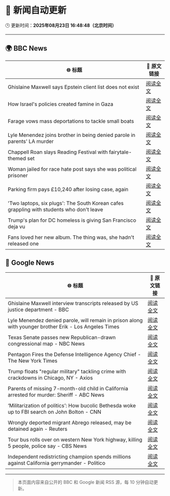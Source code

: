# 🧠 新闻自动更新

🕒 更新时间：**2025年08月23日 16:48:48（北京时间）**

---

## 🌍 BBC News

| 🌐 标题 | 🔗 原文链接 |
|--------|-------------|
| Ghislaine Maxwell says Epstein client list does not exist | [阅读全文](https://www.bbc.com/news/articles/cdd3pe6189go?at_medium=RSS&at_campaign=rss) |
| How Israel's policies created famine in Gaza | [阅读全文](https://www.bbc.com/news/articles/ckg4p90z1kxo?at_medium=RSS&at_campaign=rss) |
| Farage vows mass deportations to tackle small boats | [阅读全文](https://www.bbc.com/news/articles/c9vd3rx33g1o?at_medium=RSS&at_campaign=rss) |
| Lyle Menendez joins brother in being denied parole in parents' LA murder | [阅读全文](https://www.bbc.com/news/articles/c4gq55evnlyo?at_medium=RSS&at_campaign=rss) |
| Chappell Roan slays Reading Festival with fairytale-themed set | [阅读全文](https://www.bbc.com/news/articles/cr74p245zdlo?at_medium=RSS&at_campaign=rss) |
| Woman jailed for race hate post says she was political prisoner | [阅读全文](https://www.bbc.com/news/articles/ce83pj1ggmeo?at_medium=RSS&at_campaign=rss) |
| Parking firm pays £10,240 after losing case, again | [阅读全文](https://www.bbc.com/news/articles/ce83n7j7p6po?at_medium=RSS&at_campaign=rss) |
| 'Two laptops, six plugs': The South Korean cafes grappling with students who don't leave | [阅读全文](https://www.bbc.com/news/articles/c80d9e8ep7do?at_medium=RSS&at_campaign=rss) |
| Trump's plan for DC homeless is giving San Francisco deja vu | [阅读全文](https://www.bbc.com/news/articles/c2kz4d0vwlzo?at_medium=RSS&at_campaign=rss) |
| Fans loved her new album. The thing was, she hadn't released one | [阅读全文](https://www.bbc.com/news/articles/clydz8d03dvo?at_medium=RSS&at_campaign=rss) |

## 📰 Google News

| 🌐 标题 | 🔗 原文链接 |
|--------|-------------|
| Ghislaine Maxwell interview transcripts released by US justice department - BBC | [阅读全文](https://news.google.com/rss/articles/CBMiWkFVX3lxTFB3cHlmY2ZUaWxleEM0MEg5MUN5ZTQ1bWoxS3dyb1BNZmxCeTc1cThPcmtvb2ZjZnd1dUpNQzZrRWZ5cmpGZUF3dy1MeWRWU1JnQ1VHajhrZG91d9IBX0FVX3lxTFBzZ3Uwejl3OXdIZTNqY3JXRlphRVlRVFZZSXE0NkRiaFJMQmhpSXc1OXVZQ2JjbXhKWTVVSGJ0TnR3WXMtUWxDVUY0ZW5YSFlNYmlPUFhWRk5QeW5lWmdJ?oc=5) |
| Lyle Menendez denied parole, will remain in prison along with younger brother Erik - Los Angeles Times | [阅读全文](https://news.google.com/rss/articles/CBMikAFBVV95cUxOZnhIN28xZ2xEMExSeDRpVTRCNXI5bHhwaWNGekJKQnYyYWM4Zk96UDNYNU1wdzRUSW5MQXBXTjNpeExlMjRNZlBRVTZIRzgxd2pDSGpOYUhka256bi10X3BraGMtWUl0Z0YyR2JnbVRfcXFncldZQUxTZ3lnX2JNcnAtS2lDUmQzOW1ZTmlJci0?oc=5) |
| Texas Senate passes new Republican-drawn congressional map - NBC News | [阅读全文](https://news.google.com/rss/articles/CBMisgFBVV95cUxObEtuek9TdVZmNkYxQko2YVFKWGFta3VNazlvX2NLWlRHbkVFSkNra0Njemh1MlEtdXIzbFRUM1libzNmOEpReGZhSC1OTzNTa3YwbFdyVXcwSmpiODA0UTZQUTRvMDlYb2IwR1VWR0RIRmFLZTN6YVNVWkZXY0FCNnpCdk5XNHVGQW9YMFZzZmk1MFBHSUtZR3otblZJRzlOaDdiLWxySjZscVlLRFJRbVdn0gFWQVVfeXFMUDU0bFc1Y005ZS1ELWpsZF9SUEVWdG9TbmtMVi1lUXhYUm41Qks5aHZuZkU2aWJCSTFZWjFmVW5Gb2ZfZHlSbHlBY3ZvcDhXOVpaT1RQemc?oc=5) |
| Pentagon Fires the Defense Intelligence Agency Chief - The New York Times | [阅读全文](https://news.google.com/rss/articles/CBMilgFBVV95cUxQWTNIcmg3cS05LTlPbVdvQndIeUZVM3FrN0pLdWhWU1gwNDBJcTE1cHE5VzRSY2dyS0Y1aUE4V1V5Q2d6OG96dEI5dFdQNHZtbGdtbDRGWlJ2eUlyLXR6OS11ODI5RU81WTlQaUREWk9KaGhGWjI3NjJkTHZlOTRkcnl1YzZwbkFZQnpzVy1kMURuVWxGdkE?oc=5) |
| Trump floats "regular military" tackling crime with crackdowns in Chicago, NY - Axios | [阅读全文](https://news.google.com/rss/articles/CBMiekFVX3lxTE5qemhLQ2pVMFM2TnR3T3VaeVVEb2IxT3daSExyZmluaXc3UV9weE1Gbkx2NllTd0s0ZUlGUms0ejBHanA5czlGeFBLYWFJM1FKQ3JSYXRQOWZoSFMyR29tOGktQk5sQ0NyckpRdVdGNmNBb2hSYllxT093?oc=5) |
| Parents of missing 7-month-old child in California arrested for murder: Sheriff - ABC News | [阅读全文](https://news.google.com/rss/articles/CBMioAFBVV95cUxONHhJaENscjJub2gwN3lLQlZfWVVBOGxBTTE5clZueUM1YzhnYk9KVVNoanFaVjd6d0hZekJfNGlZN2JUWW1OQjlvcXVQX2pMdXRpQmRub3UxODJYeW92LUpNdUtLVmM4TktVVGxQQ1UydEZOd19hWU5ndnNxeDVMYWpBVDQxdXlOMTdsRzdRa18tSGhHMmtib1ZNUTc2U2dp0gGmAUFVX3lxTE9MV1JsUWhmcEktZkFvZWhhMXVlTklfODd3S1FwbWlmbkkxN0c0WUJmU19Mamo3NHV1aFVsVmthMk85Tm1XOHJNR001dDFsYWtGRl9TTnJHUlprV1l1MjQwM1QwTHNHOXdoZ2tnTXVkNzRTdDlDc2NnMlFoSGNWUU1kTE5CNGlCZkZ0WG1BeWdQcVloS3pENTFTQ2swYWtNYWhXVXJsWWc?oc=5) |
| ‘Militarization of politics’: How bucolic Bethesda woke up to FBI search on John Bolton - CNN | [阅读全文](https://news.google.com/rss/articles/CBMikAFBVV95cUxPaUZFSlVBdmVTelRBUkhpMEtLTFNHUEp4dXBrUjd2OG40U3ZicGpoVHMzTDh2WE5iV2lUSDJNQzBLSE9ZaHV5RFN5Zm5vb2hEbFZ6MkhmQjFZSGhzcXNlWHVCNExKUjVfOWo1SWswVm1SLXN4U0hTYzd6OXVNd0p0UkpSYncyNEFwRzdqd1lud1Y?oc=5) |
| Wrongly deported migrant Abrego released, may be detained again - Reuters | [阅读全文](https://news.google.com/rss/articles/CBMiqwFBVV95cUxOZk1SaFNrNFpzVjdXV3ZJaTBQVDB1MjN5T3NVN2ZkVmN5MFZzWmtTb0xaV3JHd2J1SV9nQmh6SHJoU3lvX1hkZlNwUHdZM3Z1dVhSOGE0X3gzRktDX1VIby0tOEhEQ3MxU09DNnN4YUhwS0ItdURtWkpQUHdsTzRLU3V2ZmtaLWxXMTlEc0VOZmI1SFFhRy1HVFJkS0F6M080dWpmSko5MnF6SG8?oc=5) |
| Tour bus rolls over on western New York highway, killing 5 people, police say - CBS News | [阅读全文](https://news.google.com/rss/articles/CBMigwFBVV95cUxPbWV5X3dFYmE3dzExWnJwaEJQTnBSbzBUbHFnRHhGbUUtdW9WT1FtUkM4d041R2R2ZDdRYVBpdWVJSDlONW5PTUQxUDZvRF9SdGdQMFN1ckFwWnFYbzNsQjh3UUVXcnFvSGIzWlR4S1JqUThJQWxBZWpDUlVXaFd3WkxONNIBiAFBVV95cUxQcmt1d2hHQTZVRkRqZGNHRVlMdm1hZDhwRFZnUjc4WXJvVVU0bXBHaS1aVEo2c3VSVUNCVE9fbW52RzhMV3JnaGtDRUhlN1JtNU81OWVDMTc4OHJDZE8xSnFkVHYxREZvUmNMNF8zX05WVXhjX1hJWWZSX3RYN1hGUEVmeWZjdFNQ?oc=5) |
| Independent redistricting champion spends millions against California gerrymander - Politico | [阅读全文](https://news.google.com/rss/articles/CBMinAFBVV95cUxQcGJsZnpSYjNOT3hwU1NjdHdSVGlYLWRDSExha2ZEMXZ2T0Fscm1mU2NSRlZSOFlXejg1VURiRm9UYS1RT3ZJNm5tTm5vbUgtSW9KU0R2WUFkaXNyTU5mTFA1S3VPaS1qaEE2eUJ1UDVYNERqbzdWaTVMVl9fWDFldnlDZG90ZGhOWnFEaHhEMEVpV0ltYXBUdW9lQUc?oc=5) |

---
> 本页面内容来自公开的 BBC 和 Google 新闻 RSS 源，每 10 分钟自动更新。